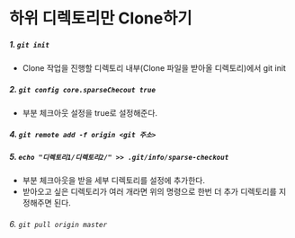 # 하위 디렉토리만 Clone하기



##### 1. `git init`

-  Clone 작업을 진행할 디렉토리 내부(Clone 파일을 받아올 디렉토리)에서 git init

##### 2. `git config core.sparseChecout true`

- 부분 체크아웃 설정을 true로 설정해준다.

##### 4. `git remote add -f origin <git 주소>`

##### 5. `echo "디렉토리1/디렉토리2/" >> .git/info/sparse-checkout`

- 부분 체크아웃을 받을 세부 디렉토리를 설정에 추가한다.
- 받아오고 싶은 디렉토리가 여러 개라면 위의 명령으로 한번 더 추가 디렉토리를 지정해주면 된다.

###### 6. `git pull origin master`